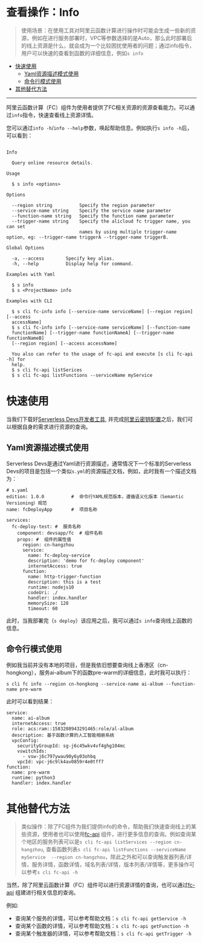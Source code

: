 # 查看操作：Info

> 使用场景：在使用工具对阿里云函数计算进行操作时可能会生成一些新的资源，例如在进行服务部署时，VPC等参数选择的是Auto，那么此时部署后的线上资源是什么，就会成为一个比较困扰使用者的问题；通过info指令，用户可以快速的查看到函数的详细信息，例如`s info`
 

- [快速使用](#快速使用)
    - [Yaml资源描述模式使用](#Yaml资源描述模式使用)
    - [命令行模式使用](#命令行模式使用)
- [其他替代方法](#其他替代方法)

--------

阿里云函数计算（FC）组件为使用者提供了FC相关资源的资源查看能力。可以通过`info`指令，快速查看线上资源详情。

您可以通过`info -h`/`info --help`参数，唤起帮助信息。例如执行`s info -h`后，可以看到：

```

Info

  Query online resource details. 

Usage

  $ s info <options> 

Options
    
  --region string          Specify the region parameter                    
  --service-name string    Specify the service name parameter     
  --function-name string   Specify the function name parameter
  --trigger-name string    Specify the alicloud fc trigger name, you can set
                           names by using multiple trigger-name option, eg: --trigger-name triggerA --trigger-name triggerB.

Global Options

  -a, --access        Specify key alias.   
  -h, --help          Display help for command.                                           

Examples with Yaml

  $ s info
  $ s <ProjectName> info

Examples with CLI

  $ s cli fc-info info [--service-name serviceName] [--region region] [--access 
  accessName]                                                                   
  $ s cli fc-info info [--service-name serviceName] [--function-name            
  functionName] [--trigger-name functionNameA] [--trigger-name functionNameB]   
  [--region region] [--access accessName]                                       
                                                                                
  You also can refer to the usage of fc-api and execute [s cli fc-api -h] for   
  help.                                                                         
  $ s cli fc-api listSerices                                                    
  $ s cli fc-api listFunctions --serviceName myService

```

# 快速使用

当我们下载好[Serverless Devs开发者工具](../Getting-started/Install-tutorial.md), 并完成[阿里云密钥配置](../Getting-started/Setting-up-credentials.md)之后，我们可以根据自身的需求进行资源的查询。

## Yaml资源描述模式使用

Serverless Devs是通过Yaml进行资源描述，通常情况下一个标准的Serverless Devs的项目是包括一个类似`s.yml`的资源描述文档，例如，此时我有一个描述文档为：

```
# s.yaml
edition: 1.0.0          #  命令行YAML规范版本，遵循语义化版本（Semantic Versioning）规范
name: fcDeployApp       #  项目名称

services:
  fc-deploy-test: #  服务名称
    component: devsapp/fc  # 组件名称
    props: #  组件的属性值
      region: cn-hangzhou
      service:
        name: fc-deploy-service
        description: 'demo for fc-deploy component'
        internetAccess: true
      function:
        name: http-trigger-function
        description: this is a test
        runtime: nodejs10
        codeUri: ./
        handler: index.handler
        memorySize: 128
        timeout: 60
```

此时，当我部署完（`s deploy`）该应用之后，我可以通过`s info`查询线上函数的信息。

## 命令行模式使用

例如我当前并没有本地的项目，但是我依旧想要查询线上香港区（cn-hongkong），服务ai-album下的函数pre-warm的详细信息，此时我可以执行：

```
s cli fc info --region cn-hongkong --service-name ai-album --function-name pre-warm
```

此时可以看到结果：

```
service:
  name: ai-album
  internetAccess: true
  role: acs:ram::1583208943291465:role/al-album
  description: 基于函数计算的人工智能相册系统
  vpcConfig:
    securityGroupId: sg-j6c45wkv4vf4ghg104mc
    vswitchIds:
      - vsw-j6c797ywau90y6y03ohbq
    vpcId: vpc-j6c9lk4av0859r4e0tff7
function:
  name: pre-warm
  runtime: python3
  handler: index.handler

```

# 其他替代方法


> 类似操作：除了FC组件为我们提供info的命令，帮助我们快速查询线上的某些资源，使用者也可以使用[fc-api](https://github.com/devsapp/fc-api) 组件，进行更多信息的查询。例如查询某个地区的服务列表可以是`s cli fc-api listServices --region cn-hangzhou`, 查看函数列表`s cli fc-api listFunctions --serviceName myService  --region cn-hangzhou`，除此之外和可以查询触发器列表/详情，服务详情，函数详情，域名列表/详情，版本列表/详情等，更多操作可以参考`s cli fc-api -h`


当然，除了阿里云函数计算（FC）组件可以进行资源详情的查询，也可以通过[fc-api](https://github.com/devsapp/fc-api) 组建进行相关信息的查询。

例如:

- 查询某个服务的详情，可以参考帮助文档：`s cli fc-api getService -h`
- 查询某个函数的详情，可以参考帮助文档：`s cli fc-api getFunction -h`
- 查询某个触发器的详情，可以参考帮助文档：`s cli fc-api getTrigger -h`

